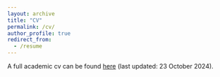 ```yaml
---
layout: archive
title: "CV"
permalink: /cv/
author_profile: true
redirect_from:
  - /resume
---
```


A full academic cv can be found [here](../files/c_Lutsko_cv.pdf) (last updated: 23 October 2024).
